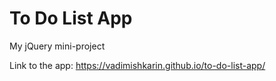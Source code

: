 # To Do List App
My jQuery mini-project

Link to the app: https://vadimishkarin.github.io/to-do-list-app/

